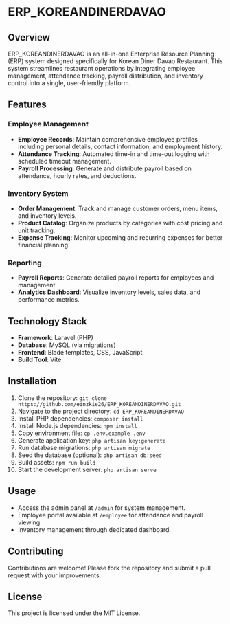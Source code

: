# ERP_KOREANDINERDAVAO

## Overview
ERP_KOREANDINERDAVAO is an all-in-one Enterprise Resource Planning (ERP) system designed specifically for Korean Diner Davao Restaurant. This system streamlines restaurant operations by integrating employee management, attendance tracking, payroll distribution, and inventory control into a single, user-friendly platform.

## Features

### Employee Management
- **Employee Records**: Maintain comprehensive employee profiles including personal details, contact information, and employment history.
- **Attendance Tracking**: Automated time-in and time-out logging with scheduled timeout management.
- **Payroll Processing**: Generate and distribute payroll based on attendance, hourly rates, and deductions.

### Inventory System
- **Order Management**: Track and manage customer orders, menu items, and inventory levels.
- **Product Catalog**: Organize products by categories with cost pricing and unit tracking.
- **Expense Tracking**: Monitor upcoming and recurring expenses for better financial planning.

### Reporting
- **Payroll Reports**: Generate detailed payroll reports for employees and management.
- **Analytics Dashboard**: Visualize inventory levels, sales data, and performance metrics.

## Technology Stack
- **Framework**: Laravel (PHP)
- **Database**: MySQL (via migrations)
- **Frontend**: Blade templates, CSS, JavaScript
- **Build Tool**: Vite

## Installation
1. Clone the repository: `git clone https://github.com/einzkie26/ERP_KOREANDINERDAVAO.git`
2. Navigate to the project directory: `cd ERP_KOREANDINERDAVAO`
3. Install PHP dependencies: `composer install`
4. Install Node.js dependencies: `npm install`
5. Copy environment file: `cp .env.example .env`
6. Generate application key: `php artisan key:generate`
7. Run database migrations: `php artisan migrate`
8. Seed the database (optional): `php artisan db:seed`
9. Build assets: `npm run build`
10. Start the development server: `php artisan serve`

## Usage
- Access the admin panel at `/admin` for system management.
- Employee portal available at `/employee` for attendance and payroll viewing.
- Inventory management through dedicated dashboard.

## Contributing
Contributions are welcome! Please fork the repository and submit a pull request with your improvements.

## License
This project is licensed under the MIT License.
